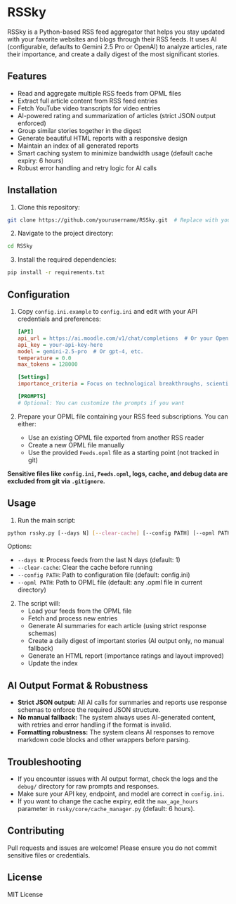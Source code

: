 # RSSky

RSSky is a Python-based RSS feed aggregator that helps you stay updated with your favorite websites and blogs through their RSS feeds. It uses AI (configurable, defaults to Gemini 2.5 Pro or OpenAI) to analyze articles, rate their importance, and create a daily digest of the most significant stories.

## Features

- Read and aggregate multiple RSS feeds from OPML files
- Extract full article content from RSS feed entries
- Fetch YouTube video transcripts for video entries
- AI-powered rating and summarization of articles (strict JSON output enforced)
- Group similar stories together in the digest
- Generate beautiful HTML reports with a responsive design
- Maintain an index of all generated reports
- Smart caching system to minimize bandwidth usage (default cache expiry: 6 hours)
- Robust error handling and retry logic for AI calls

## Installation

1. Clone this repository:

```bash
git clone https://github.com/yourusername/RSSky.git  # Replace with your repository URL
```

2. Navigate to the project directory:

```bash
cd RSSky
```

3. Install the required dependencies:

```bash
pip install -r requirements.txt
```

## Configuration

1. Copy `config.ini.example` to `config.ini` and edit with your API credentials and preferences:

    ```ini
    [API]
    api_url = https://ai.moodle.com/v1/chat/completions  # Or your OpenAI endpoint
    api_key = your-api-key-here
    model = gemini-2.5-pro  # Or gpt-4, etc.
    temperature = 0.0
    max_tokens = 128000

    [Settings]
    importance_criteria = Focus on technological breakthroughs, scientific discoveries, major political events, and significant market movements.

    [PROMPTS]
    # Optional: You can customize the prompts if you want
    ```

2. Prepare your OPML file containing your RSS feed subscriptions. You can either:
   - Use an existing OPML file exported from another RSS reader
   - Create a new OPML file manually
   - Use the provided `Feeds.opml` file as a starting point (not tracked in git)

**Sensitive files like `config.ini`, `Feeds.opml`, logs, cache, and debug data are excluded from git via `.gitignore`.**

## Usage

1. Run the main script:

```bash
python rssky.py [--days N] [--clear-cache] [--config PATH] [--opml PATH]
```

Options:
- `--days N`: Process feeds from the last N days (default: 1)
- `--clear-cache`: Clear the cache before running
- `--config PATH`: Path to configuration file (default: config.ini)
- `--opml PATH`: Path to OPML file (default: any .opml file in current directory)

2. The script will:
   - Load your feeds from the OPML file
   - Fetch and process new entries
   - Generate AI summaries for each article (using strict response schemas)
   - Create a daily digest of important stories (AI output only, no manual fallback)
   - Generate an HTML report (importance ratings and layout improved)
   - Update the index

## AI Output Format & Robustness

- **Strict JSON output:** All AI calls for summaries and reports use response schemas to enforce the required JSON structure.
- **No manual fallback:** The system always uses AI-generated content, with retries and error handling if the format is invalid.
- **Formatting robustness:** The system cleans AI responses to remove markdown code blocks and other wrappers before parsing.

## Troubleshooting

- If you encounter issues with AI output format, check the logs and the `debug/` directory for raw prompts and responses.
- Make sure your API key, endpoint, and model are correct in `config.ini`.
- If you want to change the cache expiry, edit the `max_age_hours` parameter in `rssky/core/cache_manager.py` (default: 6 hours).

## Contributing

Pull requests and issues are welcome! Please ensure you do not commit sensitive files or credentials.

## License

MIT License